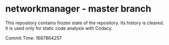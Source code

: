 # networkmanager - master branch

This repository contains frozen state of the repository.
Its history is cleared. It is used only for static code
analysis with Codacy.

Commit Time: 1687864257